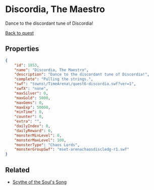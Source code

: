 # Discordia, The Maestro

Dance to the discordant tune of Discordia!

[Back to quest](../quests.md)

## Properties

```json
{
    "id": 1853,
    "name": "Discordia, The Maestro",
    "description": "Dance to the discordant tune of Discordia!",
    "complete": "Pulling the strings.",
    "swf": "towns\/TimeArena\/quest6-discordia.swf?ver=1",
    "swfX": "none",
    "maxSilver": 0,
    "maxGold": 5000,
    "maxGems": 0,
    "maxExp": 50000,
    "minTime": 0,
    "counter": 0,
    "extra": "",
    "dailyIndex": 0,
    "dailyReward": 0,
    "monsterMinLevel": 0,
    "monsterMaxLevel": 100,
    "monsterType": "Chaos Lords",
    "monsterGroupSwf": "mset-arenachaosdiscledg-r1.swf"
}
```

## Related

- [Scythe of the Soul's Song](../items/20417-scythe-of-the-soul-s-song.md)

